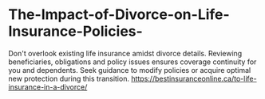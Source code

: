 # The-Impact-of-Divorce-on-Life-Insurance-Policies-
Don't overlook existing life insurance amidst divorce details. Reviewing beneficiaries, obligations and policy issues ensures coverage continuity for you and dependents. Seek guidance to modify policies or acquire optimal new protection during this transition.    https://bestinsuranceonline.ca/to-life-insurance-in-a-divorce/
